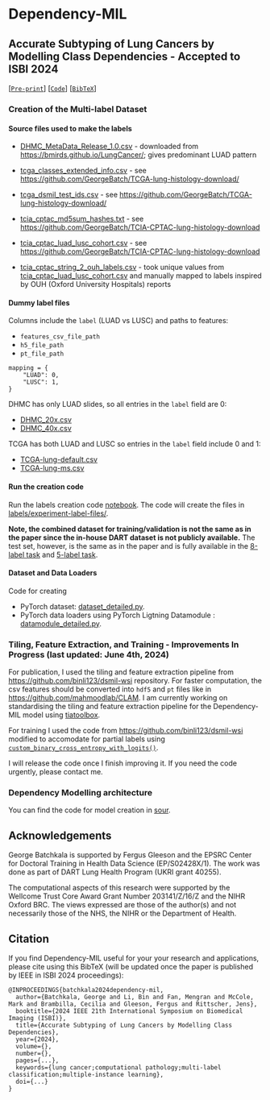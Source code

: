 # Dependency-MIL

## Accurate Subtyping of Lung Cancers by Modelling Class Dependencies - Accepted to ISBI 2024

[[`Pre-print`](https://ora.ox.ac.uk/objects/uuid:4966840e-ccef-4fbf-b5fb-6cf0376d9aaa)] [[`Code`](https://github.com/GeorgeBatch/dependency-mil)] [[`BibTeX`](#Citation)]

### Creation of the Multi-label Dataset

#### Source files used to make the labels

* [DHMC_MetaData_Release_1.0.csv](labels/source_copies_for_label_files/DHMC_MetaData_Release_1.0.csv) - downloaded from https://bmirds.github.io/LungCancer/; gives predominant LUAD pattern

* [tcga_classes_extended_info.csv](labels/source_copies_for_label_files/tcga_classes_extended_info.csv) - see https://github.com/GeorgeBatch/TCGA-lung-histology-download/
* [tcga_dsmil_test_ids.csv](labels/source_copies_for_label_files/tcga_dsmil_test_ids.csv) - see https://github.com/GeorgeBatch/TCGA-lung-histology-download/

* [tcia_cptac_md5sum_hashes.txt](labels/source_copies_for_label_files/tcia_cptac_md5sum_hashes.txt) - see https://github.com/GeorgeBatch/TCIA-CPTAC-lung-histology-download
* [tcia_cptac_luad_lusc_cohort.csv](labels/source_copies_for_label_files/tcia_cptac_luad_lusc_cohort.csv) - see https://github.com/GeorgeBatch/TCIA-CPTAC-lung-histology-download
* [tcia_cptac_string_2_ouh_labels.csv](labels/source_copies_for_label_files/tcia_cptac_string_2_ouh_labels.csv) - took unique values from [tcia_cptac_luad_lusc_cohort.csv](labels/source_copies_for_label_files/tcia_cptac_luad_lusc_cohort.csv) and manually mapped to labels inspired by OUH (Oxford University Hospitals) reports


#### Dummy label files

Columns include the `label` (LUAD vs LUSC) and paths to features:
* `features_csv_file_path`
* `h5_file_path`
* `pt_file_path`

```
mapping = {
    "LUAD": 0,
    "LUSC": 1,
}
```

DHMC has only LUAD slides, so all entries in the `label` field are 0:
* [DHMC_20x.csv](labels/dummy-label-files/DHMC_20x.csv)
* [DHMC_40x.csv](labels/dummy-label-files/DHMC_40x.csv)

TCGA has both LUAD and LUSC so entries in the `label` field include 0 and 1:
* [TCGA-lung-default.csv](labels/dummy-label-files/TCGA-lung-default.csv)
* [TCGA-lung-ms.csv](labels/dummy-label-files/TCGA-lung-ms.csv)

#### Run the creation code

Run the labels creation code [notebook](labels_creation_code/make_detailed_labels_for_dhmc_tcga_tcia.ipynb).
The code will create the files in [labels/experiment-label-files/](labels/experiment-label-files/).

**Note, the combined dataset for training/validation is not the same as in the paper since the in-house DART dataset is not publicly available.**
The test set, however, is the same as in the paper and is fully available in the [8-label task](labels/experiment-label-files/DETAILED_COMBINED_HARD_TEST_LUAD_LUSC_BENIGN.csv) and [5-label task](labels/experiment-label-files/DETAILED_COMBINED_HARD_TEST_LUAD_LUSC_BENIGN_AT_LEAST_ONE_KNOWN_PATTERN.csv).

#### Dataset and Data Loaders

Code for creating
* PyTorch dataset: [dataset_detailed.py](./source/datasets/dataset_detailed.py).
* PyTorch data loaders using PyTorch Ligtning Datamodule : [datamodule_detailed.py](./source/datasets/datamodule_detailed.py).

### Tiling, Feature Extraction, and Training - Improvements In Progress (last updated: June 4th, 2024)

For publication, I used the tiling and feature extraction pipeline from https://github.com/binli123/dsmil-wsi repository.
For faster computation, the csv features should be converted into `hdf5` and `pt` files like in https://github.com/mahmoodlab/CLAM.
I am currently working on standardising the tiling and feature extraction pipeline for the Dependency-MIL model using [tiatoolbox](https://github.com/TissueImageAnalytics/tiatoolbox).

For training I used the code from https://github.com/binli123/dsmil-wsi modified to accomodate for partial labels using [`custom_binary_cross_entropy_with_logits()`](./source/losses.py).

I will release the code once I finish improving it. If you need the code urgently, please contact me.

### Dependency Modelling architecture

You can find the code for model creation in [sour](./source/models/combined_model.py).

## Acknowledgements

George Batchkala is supported by Fergus Gleeson and the EPSRC Center for Doctoral Training in Health Data Science (EP/S02428X/1).
The work was done as part of DART Lung Health Program (UKRI grant 40255).

The computational aspects of this research were supported by the Wellcome
Trust Core Award Grant Number 203141/Z/16/Z and the NIHR Oxford BRC. The views
expressed are those of the author(s) and not necessarily those of the NHS, the
NIHR or the Department of Health.

## Citation

If you find Dependency-MIL useful for your your research and applications, please cite using this BibTeX (will be updated once the paper is published by IEEE in ISBI 2024 proceedings):

```
@INPROCEEDINGS{batchkala2024dependency-mil,
  author={Batchkala, George and Li, Bin and Fan, Mengran and McCole, Mark and Brambilla, Cecilia and Gleeson, Fergus and Rittscher, Jens},
  booktitle={2024 IEEE 21th International Symposium on Biomedical Imaging (ISBI)}, 
  title={Accurate Subtyping of Lung Cancers by Modelling Class Dependencies}, 
  year={2024},
  volume={},
  number={},
  pages={...},
  keywords={lung cancer;computational pathology;multi-label classification;multiple-instance learning},
  doi={...}
}
```
